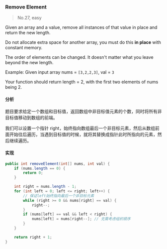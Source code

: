 ### Remove Element

> No.27, easy

Given an array and a value, remove all instances of that value in place and return the new length.

Do not allocate extra space for another array, you must do this __in place__ with constant memory.

The order of elements can be changed. It doesn't matter what you leave beyond the new length.

Example:
Given input array nums = `[3,2,2,3]`, val = `3`

Your function should return length = 2, with the first two elements of nums being 2.

#### 分析

题目要求给定一个数组和目标值，返回数组中非目标值元素的个数，同时将所有非目标值移动到数组的前端。

我们可以设置一个指针 right，始终指向数组最后一个非目标元素，然后从数组前面开始往后遍历，当遇到目标值的时候，就将其替换成指针此时所指向的元素，然后继续遍历。

#### 实现

```java
public int removeElement(int[] nums, int val) {
    if (nums.length == 0) {
        return 0;
    }

    int right = nums.length - 1;
    for (int left = 0; left <= right; left++) {
        // 保证left始终指向最后一个非目标元素
        while (right >= 0 && nums[right] == val) {
            right--;
        }
        if (nums[left] == val && left < right) {
            nums[left] = nums[right--]; // 无需考虑组织顺序
        }
    }

    return right + 1;
}
```
